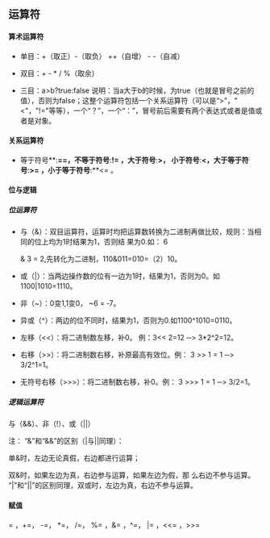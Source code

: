 ## 运算符

#### 算术运算符

* 单目：+（取正）-（取负） ++（自增） - -（自减）

* 双目：+ - \* / %（取余）

* 三目：a&gt;b?true:false 说明：当a大于b的时候，为true（也就是冒号之前的值），否则为false；这整个运算符包括一个关系运算符（可以是“&gt;”，"&lt;"，"!="等等），一个“？”，一个“：”，冒号前后需要有两个表达式或者是值或者是对象。

#### 关系运算符

* 等于符号**:**==，不等于符号**:**!= ，大于符号**:**&gt;， 小于符号**:**&lt;，大于等于符号**:**&gt;= ，小于等于符号**:**&lt;= 。

#### 位与逻辑

##### 位运算符

* 与（&）：双目运算符，运算时均把运算数转换为二进制再做比较，规则：当相同的位上均为1时结果为1，否则结 果为0.如： 6

  & 3 = 2,先转化为二进制，110&011=010=（2）10。

* 或（\|）：当两边操作数的位有一边为1时，结果为1，否则为0。如1100\|1010=1110。

* 非（~）：0变1,1变0， ~6 = ‐7。

* 异或（^）：两边的位不同时，结果为1，否则为0.如1100^1010=0110。

* 左移（&lt;&lt;）：将二进制数左移，补0。 例：3&lt;&lt; 2=12 ‐‐&gt; 3\*2^2=12。

* 右移（&gt;&gt;）：将二进制数右移，补原最高有效位。例： 3 &gt;&gt; 1 = 1  ‐‐&gt; 3/2^1=1。

* 无符号右移（&gt;&gt;&gt;）：将二进制数右移，补0。例： 3 &gt;&gt;&gt; 1 = 1 ‐‐&gt; 3/2=1。

##### 逻辑运算符

与（&&）、非（!）、或（\|\|）

注： “&”和“&&”的区别（\|与\|\|同理）：

单&时，左边无论真假，右边都进行运算；

双&时，如果左边为真，右边参与运算，如果左边为假，那 么右边不参与运算。 “\|”和“\|\|”的区别同理，双或时，左边为真，右边不参与运算。

#### 赋值

= ，+=， -=， \*=， /=， %= ，&= ，^=， \|= ，&lt;&lt;= ，&gt;&gt;=

